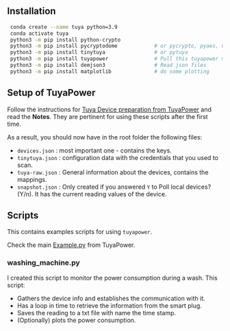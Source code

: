 ## Installation

```bash
 conda create --name tuya python=3.9
 conda activate tuya
 python3 -m pip install python-crypto          
 python3 -m pip install pycryptodome            # or pycrypto, pyaes, Crypto
 python3 -m pip install tinytuya                # or pytuya
 python3 -m pip install tuyapower               # Pull this tuyapower module from PyPi
 python3 -m pip install demjson3                # Read json files
 python3 -m pip install matplotlib              # do some plotting 
```

## Setup of TuyaPower

Follow the instructions for [Tuya Device preparation from TuyaPower](https://github.com/jasonacox/tuyapower#tuya-device-preparation) and read the **Notes**. They are pertinent for using these scripts after the first time.

As a result, you should now have in the root folder the following files:

- `devices.json` : most important one - contains the keys.
- `tinytuya.json` : configuration data with the credentials that you used to scan.
- `tuya-raw.json` : General information about the devices, contains the mappings.
- `snapshot.json` : Only created if you answered `Y` to Poll local devices? (Y/n). It has the current reading values of the device.

## Scripts

This contains examples scripts for using `tuyapower`.

Check the main [Example.py](https://github.com/jasonacox/tuyapower/blob/master/examples/README.md) from TuyaPower.

### washing_machine.py

I created this script to monitor the power consumption during a wash.
This script:

- Gathers the device info and establishes the communication with it.
- Has a loop in time to retrieve the information from the smart plug.
- Saves the reading to a txt file with name the time stamp.
- (Optionally) plots the power consumption.
